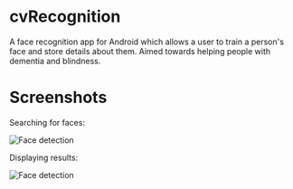cvRecognition
=============

A face recognition app for Android which allows a user to train a person's face and store details about them. Aimed towards helping people with dementia and blindness.

# Screenshots

Searching for faces:

![Face detection](https://raw.githubusercontent.com/bugsquad/cvRecognition/master/screenshots/search.png)

Displaying results:

![Face detection](https://raw.githubusercontent.com/bugsquad/cvRecognition/master/screenshots/found.png)

